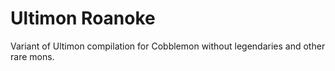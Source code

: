 # Ultimon Roanoke
 Variant of Ultimon compilation for Cobblemon without legendaries and other rare mons.
